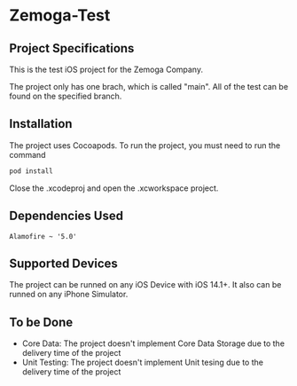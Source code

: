 # Zemoga-Test

## Project Specifications

This is the test iOS project for the Zemoga Company.

The project only has one brach, which is called "main". All of the test can be found on the specified branch.

## Installation
The project uses Cocoapods. To run the project, you must need to run the command 

```bash
pod install 
```

Close the .xcodeproj and open the .xcworkspace project.

## Dependencies Used
``` Alamofire ~ '5.0' ```

## Supported Devices
The project can be runned on any iOS Device with iOS 14.1+. It also can be runned on any iPhone Simulator.

## To be Done
+ Core Data: The project doesn't implement Core Data Storage due to the delivery time of the project
+ Unit Testing: The project doesn't implement Unit tesing due to the delivery time of the project
